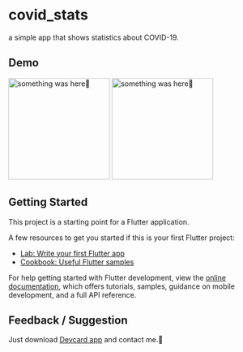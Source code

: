 # covid_stats

a simple app that shows statistics about COVID-19.

## Demo

<p> 
    <img width="200" src="https://user-images.githubusercontent.com/115228605/218117727-39d698a4-6e75-40cc-9b54-14abf222e79d.jpeg" alt="something was here🤔">
    <img width="200" src="https://user-images.githubusercontent.com/115228605/218120816-dfa92b44-7ddd-41d0-b813-72fa0288d1fc.gif" alt="something was here🤔">
</p>



## Getting Started

This project is a starting point for a Flutter application.

A few resources to get you started if this is your first Flutter project:

- [Lab: Write your first Flutter app](https://docs.flutter.dev/get-started/codelab)
- [Cookbook: Useful Flutter samples](https://docs.flutter.dev/cookbook)

For help getting started with Flutter development, view the
[online documentation](https://docs.flutter.dev/), which offers tutorials,
samples, guidance on mobile development, and a full API reference.

## Feedback / Suggestion

Just download [Devcard app](https://github.com/Priyank-Bhagat/dev_card/raw/master/build/app/outputs/flutter-apk/app-release.apk) and contact me.🤗


